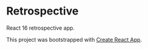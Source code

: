 # Retrospective

React 16 retrospective app.

This project was bootstrapped with [Create React App](https://github.com/facebookincubator/create-react-app).
